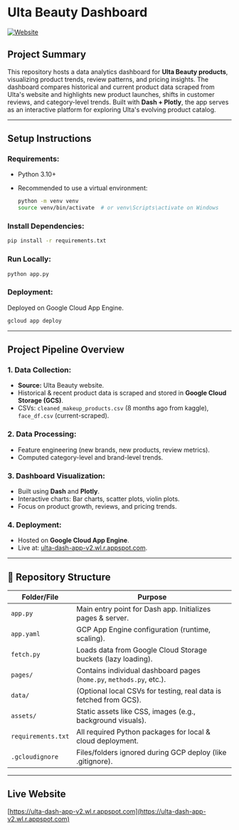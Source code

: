 # Ulta Beauty Dashboard

[![Website](https://img.shields.io/badge/Live%20Demo-Click%20Here-blue)](https://ulta-dash-app-v2.wl.r.appspot.com)

##  Project Summary

This repository hosts a data analytics dashboard for **Ulta Beauty products**, visualizing product trends, review patterns, and pricing insights. The dashboard compares historical and current product data scraped from Ulta's website and highlights new product launches, shifts in customer reviews, and category-level trends. Built with **Dash + Plotly**, the app serves as an interactive platform for exploring Ulta's evolving product catalog.

---

##  Setup Instructions

### Requirements:

* Python 3.10+
* Recommended to use a virtual environment:

  ```bash
  python -m venv venv
  source venv/bin/activate  # or venv\Scripts\activate on Windows
  ```

### Install Dependencies:

```bash
pip install -r requirements.txt
```

### Run Locally:

```bash
python app.py
```

### Deployment:

Deployed on Google Cloud App Engine.

```bash
gcloud app deploy
```

---

## Project Pipeline Overview

###  1. Data Collection:

* **Source:** Ulta Beauty website.
* Historical & recent product data is scraped and stored in **Google Cloud Storage (GCS)**.
* CSVs: `cleaned_makeup_products.csv` (8 months ago from kaggle), `face_df.csv` (current-scraped).

###  2. Data Processing:

* Feature engineering (new brands, new products, review metrics).
* Computed category-level and brand-level trends.

###  3. Dashboard Visualization:

* Built using **Dash** and **Plotly**.
* Interactive charts: Bar charts, scatter plots, violin plots.
* Focus on product growth, reviews, and pricing trends.

###  4. Deployment:

* Hosted on **Google Cloud App Engine**.
* Live at: [ulta-dash-app-v2.wl.r.appspot.com](https://ulta-dash-app-v2.wl.r.appspot.com).

---

## 📁 Repository Structure

| Folder/File        | Purpose                                                              |
| ------------------ | -------------------------------------------------------------------- |
| `app.py`           | Main entry point for Dash app. Initializes pages & server.           |
| `app.yaml`         | GCP App Engine configuration (runtime, scaling).                     |
| `fetch.py`         | Loads data from Google Cloud Storage buckets (lazy loading).         |
| `pages/`           | Contains individual dashboard pages (`home.py`, `methods.py`, etc.). |
| `data/`            | (Optional local CSVs for testing, real data is fetched from GCS).    |
| `assets/`          | Static assets like CSS, images (e.g., background visuals).           |
| `requirements.txt` | All required Python packages for local & cloud deployment.           |
| `.gcloudignore`    | Files/folders ignored during GCP deploy (like .gitignore).           |

---

##  Live Website

 [https://ulta-dash-app-v2.wl.r.appspot.com](https://ulta-dash-app-v2.wl.r.appspot.com)

